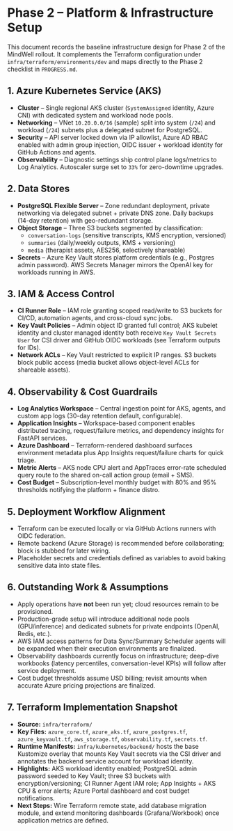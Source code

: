 # Phase 2 – Platform & Infrastructure Setup

This document records the baseline infrastructure design for Phase 2 of the MindWell rollout. It complements the Terraform configuration under `infra/terraform/environments/dev` and maps directly to the Phase 2 checklist in `PROGRESS.md`.

## 1. Azure Kubernetes Service (AKS)
- **Cluster** – Single regional AKS cluster (`SystemAssigned` identity, Azure CNI) with dedicated system and workload node pools.
- **Networking** – VNet `10.20.0.0/16` (sample) split into system (`/24`) and workload (`/24`) subnets plus a delegated subnet for PostgreSQL.
- **Security** – API server locked down via IP allowlist, Azure AD RBAC enabled with admin group injection, OIDC issuer + workload identity for GitHub Actions and agents.
- **Observability** – Diagnostic settings ship control plane logs/metrics to Log Analytics. Autoscaler surge set to `33%` for zero-downtime upgrades.

## 2. Data Stores
- **PostgreSQL Flexible Server** – Zone redundant deployment, private networking via delegated subnet + private DNS zone. Daily backups (14-day retention) with geo-redundant storage.
- **Object Storage** – Three S3 buckets segmented by classification:
  - `conversation-logs` (sensitive transcripts, KMS encryption, versioned)
  - `summaries` (daily/weekly outputs, KMS + versioning)
  - `media` (therapist assets, AES256, selectively shareable)
- **Secrets** – Azure Key Vault stores platform credentials (e.g., Postgres admin password). AWS Secrets Manager mirrors the OpenAI key for workloads running in AWS.

## 3. IAM & Access Control
- **CI Runner Role** – IAM role granting scoped read/write to S3 buckets for CI/CD, automation agents, and cross-cloud sync jobs.
- **Key Vault Policies** – Admin object ID granted full control; AKS kubelet identity and cluster managed identity both receive `Key Vault Secrets User` for CSI driver and GitHub OIDC workloads (see Terraform outputs for IDs).
- **Network ACLs** – Key Vault restricted to explicit IP ranges. S3 buckets block public access (media bucket allows object-level ACLs for shareable assets).

## 4. Observability & Cost Guardrails
- **Log Analytics Workspace** – Central ingestion point for AKS, agents, and custom app logs (30-day retention default, configurable).
- **Application Insights** – Workspace-based component enables distributed tracing, request/failure metrics, and dependency insights for FastAPI services.
- **Azure Dashboard** – Terraform-rendered dashboard surfaces environment metadata plus App Insights request/failure charts for quick triage.
- **Metric Alerts** – AKS node CPU alert and AppTraces error-rate scheduled query route to the shared on-call action group (email + SMS).
- **Cost Budget** – Subscription-level monthly budget with 80% and 95% thresholds notifying the platform + finance distro.

## 5. Deployment Workflow Alignment
- Terraform can be executed locally or via GitHub Actions runners with OIDC federation.
- Remote backend (Azure Storage) is recommended before collaborating; block is stubbed for later wiring.
- Placeholder secrets and credentials defined as variables to avoid baking sensitive data into state files.

## 6. Outstanding Work & Assumptions
- Apply operations have **not** been run yet; cloud resources remain to be provisioned.
- Production-grade setup will introduce additional node pools (GPU/inference) and dedicated subnets for private endpoints (OpenAI, Redis, etc.).
- AWS IAM access patterns for Data Sync/Summary Scheduler agents will be expanded when their execution environments are finalized.
- Observability dashboards currently focus on infrastructure; deep-dive workbooks (latency percentiles, conversation-level KPIs) will follow after service deployment.
- Cost budget thresholds assume USD billing; revisit amounts when accurate Azure pricing projections are finalized.

## 7. Terraform Implementation Snapshot
- **Source:** `infra/terraform/`
- **Key Files:** `azure_core.tf`, `azure_aks.tf`, `azure_postgres.tf`, `azure_keyvault.tf`, `aws_storage.tf`, `observability.tf`, `secrets.tf`.
- **Runtime Manifests:** `infra/kubernetes/backend/` hosts the base Kustomize overlay that mounts Key Vault secrets via the CSI driver and annotates the backend service account for workload identity.
- **Highlights:** AKS workload identity enabled; PostgreSQL admin password seeded to Key Vault; three S3 buckets with encryption/versioning; CI Runner Agent IAM role; App Insights + AKS CPU & error alerts; Azure Portal dashboard and cost budget notifications.
- **Next Steps:** Wire Terraform remote state, add database migration module, and extend monitoring dashboards (Grafana/Workbook) once application metrics are defined.
